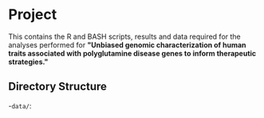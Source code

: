 # Project
This contains the R and BASH scripts, results and data required for the analyses performed for **"Unbiased genomic characterization of human traits associated with polyglutamine disease genes to inform therapeutic strategies."**
## Directory Structure
-`data/`:
